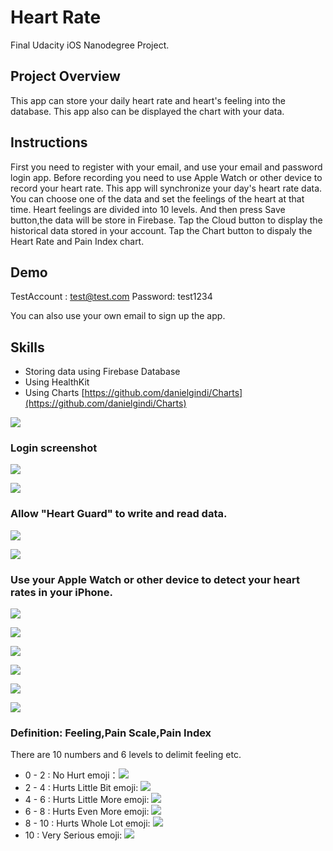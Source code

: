 # Heart Rate
Final Udacity iOS Nanodegree Project.

## Project Overview
This app can store your daily heart rate and heart's feeling into the database. This app also can be displayed  the chart with your data.

## Instructions
First you need to register with your email, and use your email and password login app.
Before recording you need to use Apple Watch or other device to record your heart rate. This app will synchronize your day's heart rate data.
You can choose one of the data and set the feelings of the heart at that time. Heart feelings are divided into 10 levels. And then press Save button,the data will be store in Firebase.
Tap the Cloud button to display the historical data stored in your account.
Tap the Chart button to dispaly the Heart Rate and Pain Index chart.

## Demo

TestAccount : test@test.com
Password: test1234

You can also use your own email to sign up the app.


## Skills
* Storing data using Firebase Database
* Using HealthKit
* Using Charts [https://github.com/danielgindi/Charts](https://github.com/danielgindi/Charts)


![](https://github.com/gsaneryeeb/HeartGuard/blob/master/ScreenShot/1.png)

### Login screenshot
![](https://github.com/gsaneryeeb/HeartGuard/blob/master/ScreenShot/2.png)

![](https://github.com/gsaneryeeb/HeartGuard/blob/master/ScreenShot/3.png)

### Allow "Heart Guard" to write and read data.
![](https://github.com/gsaneryeeb/HeartGuard/blob/master/ScreenShot/4.png)

![](https://github.com/gsaneryeeb/HeartGuard/blob/master/ScreenShot/5.png)

### Use your Apple Watch or other device to detect your heart rates in your iPhone.
![](https://github.com/gsaneryeeb/HeartGuard/blob/master/ScreenShot/10.png)

![](https://github.com/gsaneryeeb/HeartGuard/blob/master/ScreenShot/6.png)

![](https://github.com/gsaneryeeb/HeartGuard/blob/master/ScreenShot/7.png)

![](https://github.com/gsaneryeeb/HeartGuard/blob/master/ScreenShot/8.png)

![](https://github.com/gsaneryeeb/HeartGuard/blob/master/ScreenShot/9.png)

![](https://github.com/gsaneryeeb/HeartGuard/blob/master/ScreenShot/11.png)


### Definition: Feeling,Pain Scale,Pain Index

There are 10 numbers and 6 levels to delimit feeling etc. 

* 0 - 2 : No Hurt             emoji：![](https://github.com/gsaneryeeb/HeartGuard/blob/master/ScreenShot/emoji1.png)
* 2 - 4 : Hurts Little Bit    emoji: ![](https://github.com/gsaneryeeb/HeartGuard/blob/master/ScreenShot/emoji2.png)
* 4 - 6 : Hurts Little More   emoji: ![](https://github.com/gsaneryeeb/HeartGuard/blob/master/ScreenShot/emoji3.png)
* 6 - 8 : Hurts Even More     emoji: ![](https://github.com/gsaneryeeb/HeartGuard/blob/master/ScreenShot/emoji4.png)
* 8 - 10 : Hurts Whole Lot    emoji: ![](https://github.com/gsaneryeeb/HeartGuard/blob/master/ScreenShot/emoji5.png)
* 10 : Very Serious           emoji: ![](https://github.com/gsaneryeeb/HeartGuard/blob/master/ScreenShot/emoji6.png)


